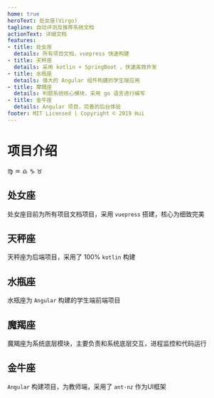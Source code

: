 ```yaml
---
home: true
heroText: 处女座(Virgo)
tagline: 自动评测及推荐系统文档
actionText: 详细文档
features:
- title: 处女座
  details: 所有项目文档，vuepress 快速构建
- title: 天秤座
  details: 采用 kotlin + SpringBoot ，快速高效开发
- title: 水瓶座
  details: 强大的 Angular 组件构建的学生端应用
- title: 摩羯座
  details: 判题系统核心模块，采用 go 语言进行编写
- title: 金牛座
  details: Angular 项目，完善的后台体验
footer: MIT Licensed | Copyright © 2019 Hui
---
```


# 项目介绍

♍ ♒ ♎ ♑ ♉

## 处女座

处女座目前为所有项目文档项目，采用 `vuepress` 搭建，核心为细致完美

## 天秤座

天秤座为后端项目，采用了 100% `kotlin` 构建

## 水瓶座

水瓶座为 `Angular` 构建的学生端前端项目

## 魔羯座

魔羯座为系统底层模块，主要负责和系统底层交互，进程监控和代码运行

## 金牛座

`Angular` 构建项目，为教师端，采用了 `ant-nz` 作为UI框架